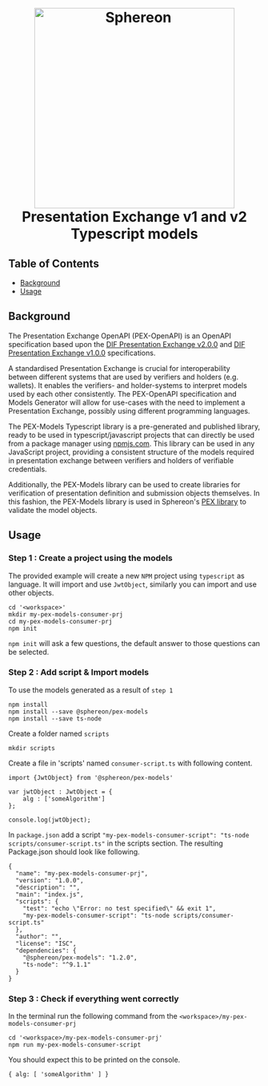 <h1 align="center">
  <br>
  <a href="https://www.sphereon.com"><img src="https://sphereon.com/content/themes/sphereon/assets/img/logo.svg" alt="Sphereon" width="400"></a>
  <br> Presentation Exchange v1 and v2 
  <br> Typescript models
  <br>
</h1>

## Table of Contents

- [Background](#background)
- [Usage](#usage)

## Background

The Presentation Exchange OpenAPI (PEX-OpenAPI) is an OpenAPI specification based upon the
[DIF Presentation Exchange v2.0.0](https://identity.foundation/presentation-exchange/) and [DIF Presentation Exchange v1.0.0](https://identity.foundation/presentation-exchange/spec/v1.0.0/)
specifications.

A standardised Presentation Exchange is crucial for interoperability between different systems that are used by verifiers and holders (e.g. wallets). It enables the verifiers- and holder-systems to interpret models used by each other consistently. The PEX-OpenAPI specification and Models Generator will allow for use-cases with the need to implement a Presentation Exchange, possibly using different programming languages.

The PEX-Models Typescript library is a pre-generated and published library, ready to be used in typescript/javascript projects that can directly be used from a package manager using [npmjs.com](https://www.npmjs.com/package/@sphereon/pex-models). This library can be used in any JavaScript project, providing a consistent structure of the models required in presentation exchange between verifiers and holders of verifiable credentials.

Additionally, the PEX-Models library can be used to create libraries for verification of presentation definition and submission objects themselves. In this fashion, the PEX-Models library is used in Sphereon's [PEX library](https://github.com/Sphereon-Opensource/pex/) to validate the model objects.

## Usage

### Step 1 : Create a project using the models

The provided example will create a new `NPM` project using `typescript` as language. It will import and use `JwtObject`, similarly you can import and use other objects.

```
cd '<workspace>'
mkdir my-pex-models-consumer-prj
cd my-pex-models-consumer-prj
npm init
```

`npm init` will ask a few questions, the default answer to those questions can be selected.

### Step 2 : Add script & Import models

To use the models generated as a result of `step 1`

```
npm install
npm install --save @sphereon/pex-models
npm install --save ts-node
```

Create a folder named `scripts`

```
mkdir scripts
```

Create a file in 'scripts' named `consumer-script.ts` with following content.

```
import {JwtObject} from '@sphereon/pex-models'

var jwtObject : JwtObject = {
    alg : ['someAlgorithm']
};

console.log(jwtObject);
```

In `package.json` add a script `"my-pex-models-consumer-script": "ts-node scripts/consumer-script.ts"` in the scripts section. The resulting Package.json should look like following.

```
{
  "name": "my-pex-models-consumer-prj",
  "version": "1.0.0",
  "description": "",
  "main": "index.js",
  "scripts": {
    "test": "echo \"Error: no test specified\" && exit 1",
	"my-pex-models-consumer-script": "ts-node scripts/consumer-script.ts"
  },
  "author": "",
  "license": "ISC",
  "dependencies": {
    "@sphereon/pex-models": "1.2.0",
    "ts-node": "^9.1.1"
  }
}
```

### Step 3 : Check if everything went correctly

In the terminal run the following command from the `<workspace>/my-pex-models-consumer-prj`

```
cd '<workspace>/my-pex-models-consumer-prj'
npm run my-pex-models-consumer-script
```

You should expect this to be printed on the console.

```
{ alg: [ 'someAlgorithm' ] }
```
